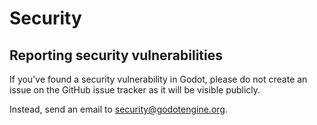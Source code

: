 # Security

## Reporting security vulnerabilities

If you've found a security vulnerability in Godot, please do not create an issue on
the GitHub issue tracker as it will be visible publicly.

Instead, send an email to <security@godotengine.org>.
